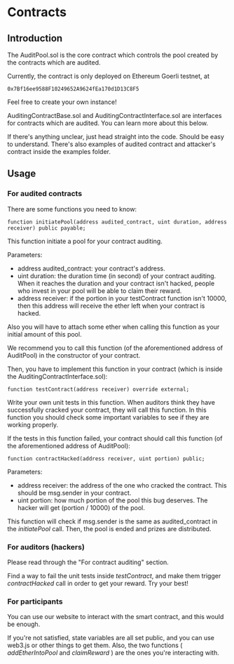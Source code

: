 # Contracts

## Introduction
The AuditPool.sol is the core contract which controls the pool created by the contracts which are audited.

Currently, the contract is only deployed on Ethereum Goerli testnet, at

```
0x7Bf16ee9588F10249652A9624fEa170d1D13C8F5
```

Feel free to create your own instance!

AuditingContractBase.sol and AuditingContractInterface.sol are interfaces for contracts which are audited. You can learn more about this below.

If there's anything unclear, just head straight into the code. Should be easy to understand. There's also examples of audited contract and attacker's contract inside the examples folder.


## Usage

### For audited contracts

There are some functions you need to know:

```solidity
function initiatePool(address audited_contract, uint duration, address receiver) public payable;
```

This function initiate a pool for your contract auditing.

Parameters:
* address audited_contract: your contract's address.
* uint duration: the duration time (in second) of your contract auditing. When it reaches the duration and your contract isn't hacked, people who invest in your pool will be able to claim their reward.
* address receiver: if the portion in your testContract function isn't 10000, then this address will receive the ether left when your contract is hacked.

Also you will have to attach some ether when calling this function as your initial amount of this pool.

We recommend you to call this function (of the aforementioned address of AuditPool) in the constructor of your contract.

Then, you have to implement this function in your contract (which is inside the AuditingContractInterface.sol):

```solidity
function testContract(address receiver) override external;
```

Write your own unit tests in this function. When auditors think they have successfully cracked your contract, they will call this function. In this function you should check some important variables to see if they are working  properly.

If the tests in this function failed, your contract should call this function (of the aforementioned address of AuditPool):

```solidity
function contractHacked(address receiver, uint portion) public;
```

Parameters:
* address receiver: the address of the one who cracked the contract. This should be msg.sender in your contract.
* uint portion: how much portion of the pool this bug deserves. The hacker will get (portion / 10000) of the pool.

This function will check if msg.sender is the same as audited_contract in the *initiatePool* call. Then, the pool is ended and prizes are distributed.



### For auditors (hackers)

Please read through the "For contract auditing" section.

Find a way to fail the unit tests inside *testContract*, and make them trigger *contractHacked* call in order to get your reward. Try your best!

### For participants

You can use our website to interact with the smart contract, and this would be enough.

If you're not satisfied, state variables are all set public, and you can use web3.js or other things to get them. Also, the two functions ( *addEtherIntoPool* and *claimReward* ) are the ones you're interacting with.